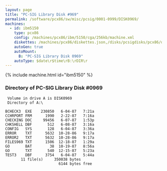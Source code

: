 ```yaml
---
layout: page
title: "PC-SIG Library Disk #969"
permalink: /software/pcx86/sw/misc/pcsig/0001-0999/DISK0969/
machines:
  - id: ibm5150
    type: pcx86
    config: /machines/pcx86/ibm/5150/cga/256kb/machine.xml
    diskettes: /machines/pcx86/diskettes.json,/disks/pcsigdisks/pcx86/diskettes.json
    autoGen: true
    autoMount:
      B: "PC-SIG Library Disk 0969"
    autoType: $date\r$time\rB:\rDIR\r
---
```


{% include machine.html id="ibm5150" %}

### Directory of PC-SIG Library Disk #0969

     Volume in drive A is DISK0969
     Directory of A:\

    BCHECK3  EXE    230850   6-04-87   7:21a
    CCHRPORT FRM      1990   2-22-87   7:16a
    CHECKING DOC     99456   6-07-87   1:53p
    CHKSHELL DBF       512   6-08-87   3:16a
    CONFIG   SYS       128   6-04-87   3:36a
    ERROR    TXT      5632  10-28-86   9:17a
    ERROR2   TXT      5632  10-28-86   9:17a
    FILES969 TXT      1506  12-18-87   1:29a
    GO       BAT        38  10-19-87   8:56a
    GO       TXT       540  12-15-87   5:23a
    TEST3    DBF      3754   6-04-87   5:44a
           11 file(s)     350038 bytes
                            6144 bytes free
